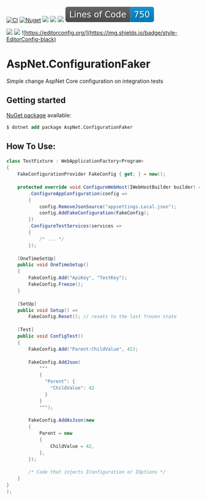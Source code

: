 [![CI](https://github.com/lucasteles/AspNet.ConfigurationFaker/actions/workflows/ci.yml/badge.svg)](https://github.com/lucasteles/AspNet.ConfigurationFaker/actions/workflows/ci.yml)
[![Nuget](https://img.shields.io/nuget/v/AspNet.ConfigurationFaker.svg?style=flat)](https://www.nuget.org/packages/AspNet.ConfigurationFaker)
![](https://raw.githubusercontent.com/lucasteles/AspNet.ConfigurationFaker/badges/badge_linecoverage.svg)
![](https://raw.githubusercontent.com/lucasteles/AspNet.ConfigurationFaker/badges/badge_branchcoverage.svg)
![](https://raw.githubusercontent.com/lucasteles/AspNet.ConfigurationFaker/badges/test_report_badge.svg)
![](https://raw.githubusercontent.com/lucasteles/AspNet.ConfigurationFaker/badges/lines_badge.svg)

![](https://raw.githubusercontent.com/lucasteles/AspNet.ConfigurationFaker/badges/dotnet_version_badge.svg)
![](https://img.shields.io/badge/Lang-C%23-green)
![https://editorconfig.org/](https://img.shields.io/badge/style-EditorConfig-black)

# AspNet.ConfigurationFaker

Simple change AspNet Core configuration on integration tests

## Getting started

[NuGet package](https://www.nuget.org/packages/AspNet.ConfigurationFaker) available:

```ps
$ dotnet add package AspNet.ConfigurationFaker
```

## How To Use:

```csharp
class TestFixture : WebApplicationFactory<Program>
{
    FakeConfigurationProvider FakeConfig { get; } = new();

    protected override void ConfigureWebHost(IWebHostBuilder builder) => builder
        .ConfigureAppConfiguration(config =>
        {
            config.RemoveJsonSource("appsettings.Local.json");
            config.AddFakeConfiguration(FakeConfig);
        })
        .ConfigureTestServices(services =>
        {
            /* ... */
        });

    [OneTimeSetUp]
    public void OneTimeSetup()
    {
        FakeConfig.Add("ApiKey", "TestKey");
        FakeConfig.Freeze();
    }

    [SetUp]
    public void Setup() =>
        FakeConfig.Reset(); // resets to the last frozen state

    [Test]
    public void ConfigTest()
    {
        FakeConfig.Add("Parent:ChildValue", 42);

        FakeConfig.AddJson(
            """
            {
              "Parent": {
                "ChildValue": 42
              }
            }
            """);

        FakeConfig.AddAsJson(new
        {
            Parent = new
            {
                ChildValue = 42,
            },
        });

        /* Code that injects IConfiguration or IOptions */
    }
}
);
```

